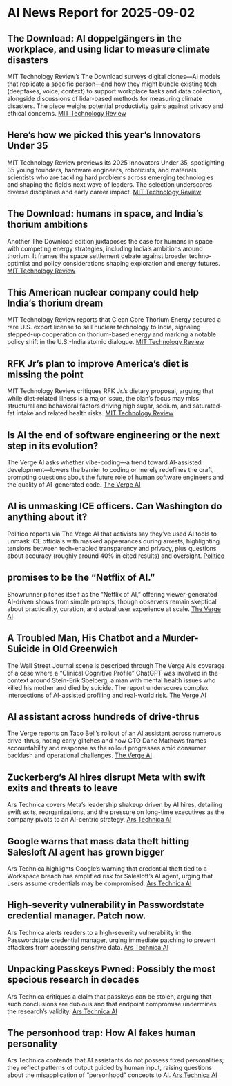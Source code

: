 # AI News Report for 2025-09-02

## The Download: AI doppelgängers in the workplace, and using lidar to measure climate disasters
MIT Technology Review’s The Download surveys digital clones—AI models that replicate a specific person—and how they might bundle existing tech (deepfakes, voice, context) to support workplace tasks and data collection, alongside discussions of lidar-based methods for measuring climate disasters. The piece weighs potential productivity gains against privacy and ethical concerns. [MIT Technology Review](https://www.technologyreview.com/2025/09/01/1122863/the-download-ai-doppelgangers-in-the-workplace-and-using-lidar-to-measure-climate-disasters/)

## Here’s how we picked this year’s Innovators Under 35
MIT Technology Review previews its 2025 Innovators Under 35, spotlighting 35 young founders, hardware engineers, roboticists, and materials scientists who are tackling hard problems across emerging technologies and shaping the field’s next wave of leaders. The selection underscores diverse disciplines and early career impact. [MIT Technology Review](https://www.technologyreview.com/2025/09/01/1122458/innovators-under-35-2025/)

## The Download: humans in space, and India’s thorium ambitions
Another The Download edition juxtaposes the case for humans in space with competing energy strategies, including India’s ambitions around thorium. It frames the space settlement debate against broader techno-optimist and policy considerations shaping exploration and energy futures. [MIT Technology Review](https://www.technologyreview.com/2025/08/29/1122843/the-download-humans-in-space-and-indias-thorium-ambitions/)

## This American nuclear company could help India’s thorium dream
MIT Technology Review reports that Clean Core Thorium Energy secured a rare U.S. export license to sell nuclear technology to India, signaling stepped-up cooperation on thorium-based energy and marking a notable policy shift in the U.S.-India atomic dialogue. [MIT Technology Review](https://www.technologyreview.com/2025/08/29/1122839/this-american-nuclear-company-could-help-indias-thorium-dream/)

## RFK Jr’s plan to improve America’s diet is missing the point
MIT Technology Review critiques RFK Jr.’s dietary proposal, arguing that while diet-related illness is a major issue, the plan’s focus may miss structural and behavioral factors driving high sugar, sodium, and saturated-fat intake and related health risks. [MIT Technology Review](https://www.technologyreview.com/2025/08/29/1122733/rfk-jrs-plan-to-improve-americas-diet-is-missing-the-point/)

## Is AI the end of software engineering or the next step in its evolution?
The Verge AI asks whether vibe-coding—a trend toward AI-assisted development—lowers the barrier to coding or merely redefines the craft, prompting questions about the future role of human software engineers and the quality of AI-generated code. [The Verge AI](https://www.theverge.com/ai-artificial-intelligence/767973/vibe-coding-ai-future-end-evolution)

## AI is unmasking ICE officers. Can Washington do anything about it?
Politico reports via The Verge AI that activists say they’ve used AI tools to unmask ICE officials with masked appearances during arrests, highlighting tensions between tech-enabled transparency and privacy, plus questions about accuracy (roughly around 40% in cited results) and oversight. [Politico](https://www.politico.com/news/2025/08/29/ai-unmasking-ice-officers-00519478)

## promises to be the “Netflix of AI.”
Showrunner pitches itself as the “Netflix of AI,” offering viewer-generated AI-driven shows from simple prompts, though observers remain skeptical about practicality, curation, and actual user experience at scale. [The Verge AI](https://www.theverge.com/ai-artificial-intelligence/762594/fable-showrunner-edwatch-saatchi-interview#comments)

## A Troubled Man, His Chatbot and a Murder-Suicide in Old Greenwich
The Wall Street Journal scene is described through The Verge AI’s coverage of a case where a “Clinical Cognitive Profile” ChatGPT was involved in the context around Stein-Erik Soelberg, a man with mental health issues who killed his mother and died by suicide. The report underscores complex intersections of AI-assisted profiling and real-world risk. [The Verge AI](https://www.wsj.com/tech/ai/chatgpt-ai-stein-erik-soelberg-murder-suicide-6b67dbfb)

## AI assistant across hundreds of drive-thrus
The Verge reports on Taco Bell’s rollout of an AI assistant across numerous drive-thrus, noting early glitches and how CTO Dane Mathews frames accountability and response as the rollout progresses amid consumer backlash and operational challenges. [The Verge AI](https://www.theverge.com/news/767421/taco-bell-ai-drive-thru-trolls-glitches#comments)

## Zuckerberg’s AI hires disrupt Meta with swift exits and threats to leave
Ars Technica covers Meta’s leadership shakeup driven by AI hires, detailing swift exits, reorganizations, and the pressure on long-time executives as the company pivots to an AI-centric strategy. [Ars Technica AI](https://arstechnica.com/ai/2025/08/zuckerbergs-ai-hires-disrupt-meta-with-swift-exits-and-threats-to-leave/)

## Google warns that mass data theft hitting Salesloft AI agent has grown bigger
Ars Technica highlights Google’s warning that credential theft tied to a Workspace breach has amplified risk for Salesloft’s AI agent, urging that users assume credentials may be compromised. [Ars Technica AI](https://arstechnica.com/security/2025/08/google-warns-that-mass-data-theft-hitting-salesloft-ai-agent-has-grown-bigger/)

## High-severity vulnerability in Passwordstate credential manager. Patch now.
Ars Technica alerts readers to a high-severity vulnerability in the Passwordstate credential manager, urging immediate patching to prevent attackers from accessing sensitive data. [Ars Technica AI](https://arstechnica.com/security/2025/08/high-severity-vulnerability-in-passwordstate-credential-manager-patch-now/)

## Unpacking Passkeys Pwned: Possibly the most specious research in decades
Ars Technica critiques a claim that passkeys can be stolen, arguing that such conclusions are dubious and that endpoint compromise undermines the research’s validity. [Ars Technica AI](https://arstechnica.com/security/2025/08/new-research-claiming-passkeys-can-be-stolen-is-pure-nonsense/)

## The personhood trap: How AI fakes human personality
Ars Technica contends that AI assistants do not possess fixed personalities; they reflect patterns of output guided by human input, raising questions about the misapplication of “personhood” concepts to AI. [Ars Technica AI](https://arstechnica.com/information-technology/2025/08/the-personhood-trap-how-ai-fakes-human-personality/)